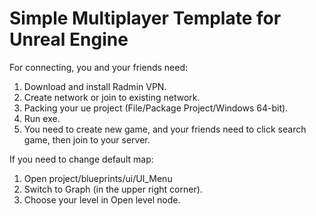 # Simple Multiplayer Template for Unreal Engine

For connecting, you and your friends need:
1. Download and install Radmin VPN.
2. Create network or join to existing network.
3. Packing your ue project (File/Package Project/Windows 64-bit).
4. Run exe.
5. You need to create new game, and your friends need to click search game, then join to your server.

If you need to change default map:
1. Open project/blueprints/ui/UI_Menu
2. Switch to Graph (in the upper right corner).
3. Choose your level in Open level node.

